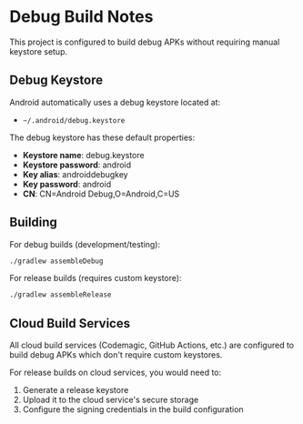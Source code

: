 # Debug Build Notes

This project is configured to build debug APKs without requiring manual keystore setup.

## Debug Keystore

Android automatically uses a debug keystore located at:
- `~/.android/debug.keystore`

The debug keystore has these default properties:
- **Keystore name**: debug.keystore
- **Keystore password**: android
- **Key alias**: androiddebugkey
- **Key password**: android
- **CN**: CN=Android Debug,O=Android,C=US

## Building

For debug builds (development/testing):
```bash
./gradlew assembleDebug
```

For release builds (requires custom keystore):
```bash
./gradlew assembleRelease
```

## Cloud Build Services

All cloud build services (Codemagic, GitHub Actions, etc.) are configured to build debug APKs which don't require custom keystores.

For release builds on cloud services, you would need to:
1. Generate a release keystore
2. Upload it to the cloud service's secure storage
3. Configure the signing credentials in the build configuration